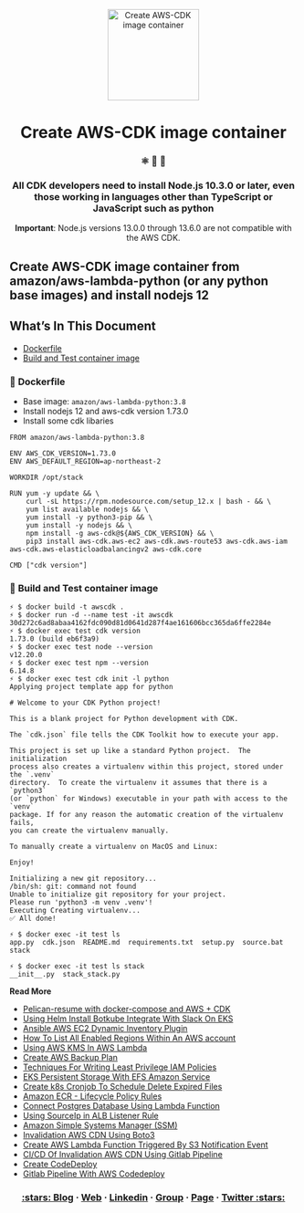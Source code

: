 <p align="center">
  <a href="https://dev.to/vumdao">
    <img alt="Create AWS-CDK image container" src="https://dev-to-uploads.s3.amazonaws.com/i/45ftdv41mae8bagj90wn.png" width="160" />
  </a>
</p>
<h1 align="center">
  Create AWS-CDK image container
</h1>

<h3 align="center">
  ⚛️ 📄 🚀
</h3>
<h3 align="center">
  All CDK developers need to install Node.js 10.3.0 or later, even those working in languages other than TypeScript or JavaScript such as python
</h3>
<p align="center">
  <b>Important</b>: Node.js versions 13.0.0 through 13.6.0 are not compatible with the AWS CDK.
</p>


## Create AWS-CDK image container from amazon/aws-lambda-python (or any python base images) and install nodejs 12

## What’s In This Document 
- [Dockerfile](#-Dockerfile)
- [Build and Test container image](#-Build-and-Test-container-image)


### 🚀 **Dockerfile**
- Base image: `amazon/aws-lambda-python:3.8`
- Install nodejs 12 and aws-cdk version 1.73.0
- Install some cdk libaries
```
FROM amazon/aws-lambda-python:3.8

ENV AWS_CDK_VERSION=1.73.0
ENV AWS_DEFAULT_REGION=ap-northeast-2

WORKDIR /opt/stack

RUN yum -y update && \
    curl -sL https://rpm.nodesource.com/setup_12.x | bash - && \
    yum list available nodejs && \
    yum install -y python3-pip && \
    yum install -y nodejs && \
    npm install -g aws-cdk@${AWS_CDK_VERSION} && \
    pip3 install aws-cdk.aws-ec2 aws-cdk.aws-route53 aws-cdk.aws-iam aws-cdk.aws-elasticloadbalancingv2 aws-cdk.core

CMD ["cdk version"]
```

### 🚀 **Build and Test container image**
```
⚡ $ docker build -t awscdk .
⚡ $ docker run -d --name test -it awscdk
30d272c6ad8abaa4162fdc090d81d0641d287f4ae161606bcc365da6ffe2284e
⚡ $ docker exec test cdk version
1.73.0 (build eb6f3a9)
⚡ $ docker exec test node --version
v12.20.0
⚡ $ docker exec test npm --version
6.14.8
⚡ $ docker exec test cdk init -l python
Applying project template app for python

# Welcome to your CDK Python project!

This is a blank project for Python development with CDK.

The `cdk.json` file tells the CDK Toolkit how to execute your app.

This project is set up like a standard Python project.  The initialization
process also creates a virtualenv within this project, stored under the `.venv`
directory.  To create the virtualenv it assumes that there is a `python3`
(or `python` for Windows) executable in your path with access to the `venv`
package. If for any reason the automatic creation of the virtualenv fails,
you can create the virtualenv manually.

To manually create a virtualenv on MacOS and Linux:

Enjoy!

Initializing a new git repository...
/bin/sh: git: command not found
Unable to initialize git repository for your project.
Please run 'python3 -m venv .venv'!
Executing Creating virtualenv...
✅ All done!

⚡ $ docker exec -it test ls
app.py  cdk.json  README.md  requirements.txt  setup.py  source.bat  stack

⚡ $ docker exec -it test ls stack
__init__.py  stack_stack.py
```

**Read More**
- [Pelican-resume with docker-compose and AWS + CDK](https://dev.to/vumdao/pelican-resume-with-docker-compose-and-aws-cdk-33e5)
- [Using Helm Install Botkube Integrate With Slack On EKS](https://dev.to/vumdao/using-helm-install-botkube-integrate-with-slack-on-eks-gmn)
- [Ansible AWS EC2 Dynamic Inventory Plugin](https://dev.to/vumdao/ansible-aws-ec2-dynamic-inventory-plugin-3bme)
- [How To List All Enabled Regions Within An AWS account](https://dev.to/vumdao/list-all-enabled-regions-within-an-aws-account-4oo7)
- [Using AWS KMS In AWS Lambda](https://dev.to/vumdao/using-aws-kms-in-aws-lambda-2jm2)
- [Create AWS Backup Plan](https://dev.to/vumdao/create-aws-backup-plan-a0f)
- [Techniques For Writing Least Privilege IAM Policies](https://dev.to/vumdao/techniques-for-writing-least-privilege-iam-policies-4fc7)
- [EKS Persistent Storage With EFS Amazon Service](https://dev.to/vumdao/eks-persistent-storage-with-efs-amazon-service-14ei)
- [Create k8s Cronjob To Schedule Delete Expired Files](https://dev.to/vumdao/create-k8s-cronjob-to-schedule-delete-expired-files-1i41)
- [Amazon ECR - Lifecycle Policy Rules](https://dev.to/vumdao/amazon-ecr-lifecycle-policy-rules-1l59)
- [Connect Postgres Database Using Lambda Function](https://dev.to/vumdao/connect-postgres-database-using-lambda-function-1mca)
- [Using SourceIp in ALB Listener Rule](https://dev.to/vumdao/using-sourceip-in-alb-listener-rule-377b)
- [Amazon Simple Systems Manager (SSM)](https://dev.to/vumdao/amazon-simple-systems-manager-ssm-2pb0)
- [Invalidation AWS CDN Using Boto3](https://dev.to/vumdao/invalidation-aws-cdn-using-boto3-2k9g)
- [Create AWS Lambda Function Triggered By S3 Notification Event](https://dev.to/vumdao/create-aws-lambda-function-triggered-by-s3-notification-event-9p0)
- [CI/CD Of Invalidation AWS CDN Using Gitlab Pipeline](https://dev.to/vumdao/ci-cd-of-invalidation-aws-cdn-using-gitlab-pipeline-34op)
- [Create CodeDeploy](https://dev.to/vumdao/create-codedeploy-4425)
- [Gitlab Pipeline With AWS Codedeploy](https://dev.to/vumdao/gitlab-pipeline-with-aws-codedeploy-30cl)


<h3 align="center">
  <a href="https://dev.to/vumdao">:stars: Blog</a>
  <span> · </span>
  <a href="https://vumdao.hashnode.dev/">Web</a>
  <span> · </span>
  <a href="https://www.linkedin.com/in/vu-dao-9280ab43/">Linkedin</a>
  <span> · </span>
  <a href="https://www.linkedin.com/groups/12488649/">Group</a>
  <span> · </span>
  <a href="https://www.facebook.com/CloudOpz-104917804863956">Page</a>
  <span> · </span>
  <a href="https://twitter.com/VuDao81124667">Twitter :stars:</a>
</h3>
